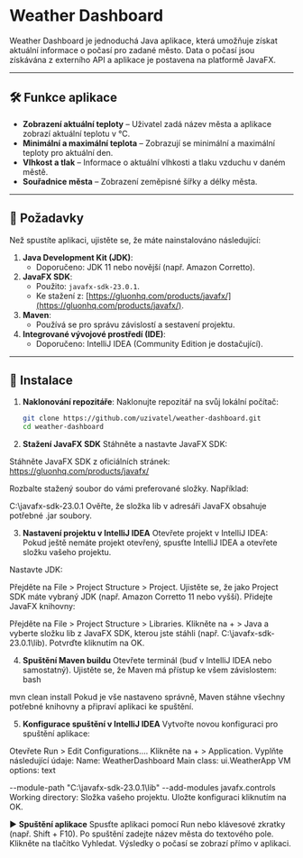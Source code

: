 # Weather Dashboard

Weather Dashboard je jednoduchá Java aplikace, která umožňuje získat aktuální informace o počasí pro zadané město. Data o počasí jsou získávána z externího API a aplikace je postavena na platformě JavaFX.

---

## 🛠 Funkce aplikace

- **Zobrazení aktuální teploty** – Uživatel zadá název města a aplikace zobrazí aktuální teplotu v °C.
- **Minimální a maximální teplota** – Zobrazují se minimální a maximální teploty pro aktuální den.
- **Vlhkost a tlak** – Informace o aktuální vlhkosti a tlaku vzduchu v daném městě.
- **Souřadnice města** – Zobrazení zeměpisné šířky a délky města.

---

## 💾 Požadavky

Než spustíte aplikaci, ujistěte se, že máte nainstalováno následující:

1. **Java Development Kit (JDK)**:
   - Doporučeno: JDK 11 nebo novější (např. Amazon Corretto).
2. **JavaFX SDK**:
   - Použito: `javafx-sdk-23.0.1`.
   - Ke stažení z: [https://gluonhq.com/products/javafx/](https://gluonhq.com/products/javafx/).
3. **Maven**:
   - Používá se pro správu závislostí a sestavení projektu.
4. **Integrované vývojové prostředí (IDE)**:
   - Doporučeno: IntelliJ IDEA (Community Edition je dostačující).

---

## 📝 Instalace

1. **Naklonování repozitáře**:
   Naklonujte repozitář na svůj lokální počítač:
   ```bash
   git clone https://github.com/uzivatel/weather-dashboard.git
   cd weather-dashboard
   
2. **Stažení JavaFX SDK**
Stáhněte a nastavte JavaFX SDK:

Stáhněte JavaFX SDK z oficiálních stránek:
https://gluonhq.com/products/javafx/

Rozbalte stažený soubor do vámi preferované složky. Například:


C:\javafx-sdk-23.0.1
Ověřte, že složka lib v adresáři JavaFX obsahuje potřebné .jar soubory.

3. **Nastavení projektu v IntelliJ IDEA**
Otevřete projekt v IntelliJ IDEA:
Pokud ještě nemáte projekt otevřený, spusťte IntelliJ IDEA a otevřete složku vašeho projektu.

Nastavte JDK:

Přejděte na File > Project Structure > Project.
Ujistěte se, že jako Project SDK máte vybraný JDK (např. Amazon Corretto 11 nebo vyšší).
Přidejte JavaFX knihovny:

Přejděte na File > Project Structure > Libraries.
Klikněte na + > Java a vyberte složku lib z JavaFX SDK, kterou jste stáhli (např. C:\javafx-sdk-23.0.1\lib).
Potvrďte kliknutím na OK.

4. **Spuštění Maven buildu**
Otevřete terminál (buď v IntelliJ IDEA nebo samostatný).
Ujistěte se, že Maven má přístup ke všem závislostem:
bash

mvn clean install
Pokud je vše nastaveno správně, Maven stáhne všechny potřebné knihovny a připraví aplikaci ke spuštění.

5. **Konfigurace spuštění v IntelliJ IDEA**
Vytvořte novou konfiguraci pro spuštění aplikace:

Otevřete Run > Edit Configurations....
Klikněte na + > Application.
Vyplňte následující údaje:
Name: WeatherDashboard
Main class: ui.WeatherApp
VM options:
text

--module-path "C:\javafx-sdk-23.0.1\lib" --add-modules javafx.controls
Working directory: Složka vašeho projektu.
Uložte konfiguraci kliknutím na OK.

▶️ **Spuštění aplikace**
Spusťte aplikaci pomocí Run nebo klávesové zkratky (např. Shift + F10).
Po spuštění zadejte název města do textového pole.
Klikněte na tlačítko Vyhledat.
Výsledky o počasí se zobrazí přímo v aplikaci.
